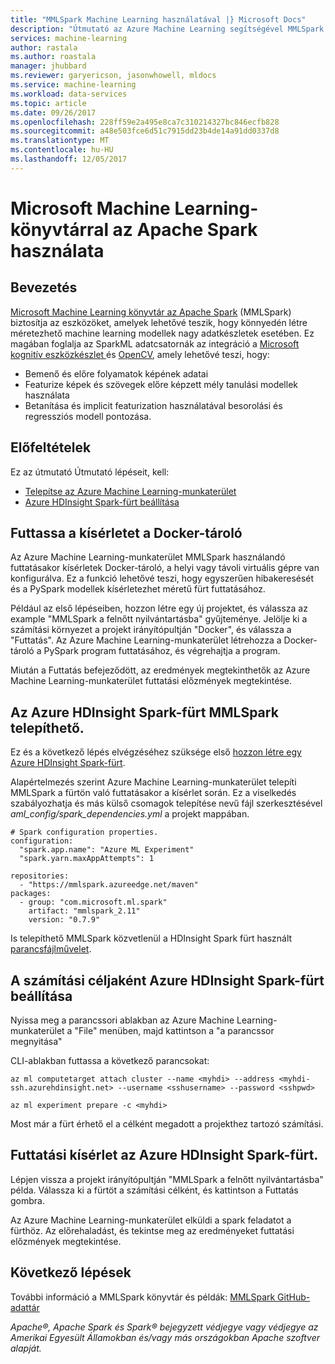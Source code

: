 ```yaml
---
title: "MMLSpark Machine Learning használatával |} Microsoft Docs"
description: "Útmutató az Azure Machine Learning segítségével MMLSpark szalagtár használata."
services: machine-learning
author: rastala
ms.author: roastala
manager: jhubbard
ms.reviewer: garyericson, jasonwhowell, mldocs
ms.service: machine-learning
ms.workload: data-services
ms.topic: article
ms.date: 09/26/2017
ms.openlocfilehash: 228ff59e2a495e8ca7c310214327bc846ecfb828
ms.sourcegitcommit: a48e503fce6d51c7915dd23b4de14a91dd0337d8
ms.translationtype: MT
ms.contentlocale: hu-HU
ms.lasthandoff: 12/05/2017
---
```

# <a name="how-to-use-microsoft-machine-learning-library-for-apache-spark"></a>Microsoft Machine Learning-könyvtárral az Apache Spark használata

## <a name="introduction"></a>Bevezetés

[Microsoft Machine Learning könyvtár az Apache Spark](https://github.com/Azure/mmlspark) (MMLSpark) biztosítja az eszközöket, amelyek lehetővé teszik, hogy könnyedén létre méretezhető machine learning modellek nagy adatkészletek esetében. Ez magában foglalja az SparkML adatcsatornák az integráció a [Microsoft kognitív eszközkészlet ](https://github.com/Microsoft/CNTK) és [OpenCV](http://www.opencv.org/), amely lehetővé teszi, hogy: 
 * Bemenő és előre folyamatok képének adatai
 * Featurize képek és szövegek előre képzett mély tanulási modellek használata
 * Betanítása és implicit featurization használatával besorolási és regressziós modell pontozása.

## <a name="prerequisites"></a>Előfeltételek

Ez az útmutató Útmutató lépéseit, kell:
- [Telepítse az Azure Machine Learning-munkaterület](quickstart-installation.md)
- [Azure HDInsight Spark-fürt beállítása](https://docs.microsoft.com/en-us/azure/hdinsight/hdinsight-apache-spark-jupyter-spark-sql)

## <a name="run-your-experiment-in-docker-container"></a>Futtassa a kísérletet a Docker-tároló

Az Azure Machine Learning-munkaterület MMLSpark használandó futtatásakor kísérletek Docker-tároló, a helyi vagy távoli virtuális gépre van konfigurálva. Ez a funkció lehetővé teszi, hogy egyszerűen hibakeresését és a PySpark modellek kísérletezhet méretű fürt futtatásához. 

Például az első lépéseiben, hozzon létre egy új projektet, és válassza az example "MMLSpark a felnőtt nyilvántartásba" gyűjteménye. Jelölje ki a számítási környezet a projekt irányítópultján "Docker", és válassza a "Futtatás". Az Azure Machine Learning-munkaterület létrehozza a Docker-tároló a PySpark program futtatásához, és végrehajtja a program.

Miután a Futtatás befejeződött, az eredmények megtekinthetők az Azure Machine Learning-munkaterület futtatási előzmények megtekintése.

## <a name="install-mmlspark-on-azure-hdinsight-spark-cluster"></a>Az Azure HDInsight Spark-fürt MMLSpark telepíthető.

Ez és a következő lépés elvégzéséhez szüksége első [hozzon létre egy Azure HDInsight Spark-fürt](https://docs.microsoft.com/en-us/azure/hdinsight/hdinsight-apache-spark-jupyter-spark-sql).

Alapértelmezés szerint Azure Machine Learning-munkaterület telepíti MMLSpark a fürtön való futtatásakor a kísérlet során. Ez a viselkedés szabályozhatja és más külső csomagok telepítése nevű fájl szerkesztésével _aml_config/spark_dependencies.yml_ a projekt mappában.

```
# Spark configuration properties.
configuration:
  "spark.app.name": "Azure ML Experiment"
  "spark.yarn.maxAppAttempts": 1

repositories:
  - "https://mmlspark.azureedge.net/maven"
packages:
  - group: "com.microsoft.ml.spark"
    artifact: "mmlspark_2.11"
    version: "0.7.9"
```

Is telepíthető MMLSpark közvetlenül a HDInsight Spark fürt használt [parancsfájlművelet](https://github.com/Azure/mmlspark#hdinsight).

## <a name="set-up-azure-hdinsight-spark-cluster-as-compute-target"></a>A számítási céljaként Azure HDInsight Spark-fürt beállítása

Nyissa meg a parancssori ablakban az Azure Machine Learning-munkaterület a "File" menüben, majd kattintson a "a parancssor megnyitása"

CLI-ablakban futtassa a következő parancsokat:

```
az ml computetarget attach cluster --name <myhdi> --address <myhdi-ssh.azurehdinsight.net> --username <sshusername> --password <sshpwd> 
```

```
az ml experiment prepare -c <myhdi>
```

Most már a fürt érhető el a célként megadott a projekthez tartozó számítási.

## <a name="run-experiment-on-azure-hdinsight-spark-cluster"></a>Futtatási kísérlet az Azure HDInsight Spark-fürt.

Lépjen vissza a projekt irányítópultján "MMLSpark a felnőtt nyilvántartásba" példa. Válassza ki a fürtöt a számítási célként, és kattintson a Futtatás gombra.

Az Azure Machine Learning-munkaterület elküldi a spark feladatot a fürthöz. Az előrehaladást, és tekintse meg az eredményeket futtatási előzmények megtekintése.

## <a name="next-steps"></a>Következő lépések
További információ a MMLSpark könyvtár és példák: [MMLSpark GitHub-adattár](https://github.com/Azure/mmlspark)

*Apache®, Apache Spark és Spark® bejegyzett védjegye vagy védjegye az Amerikai Egyesült Államokban és/vagy más országokban Apache szoftver alapját.*
